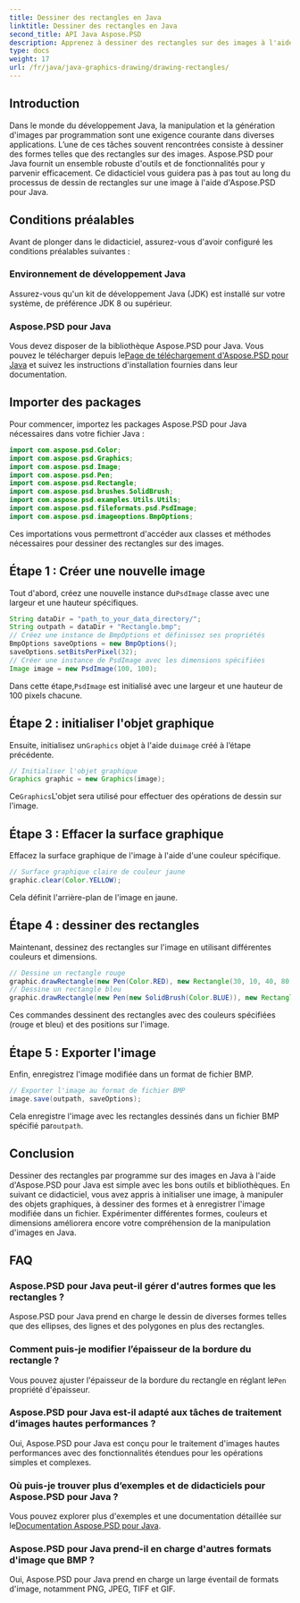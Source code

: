 ```yaml
---
title: Dessiner des rectangles en Java
linktitle: Dessiner des rectangles en Java
second_title: API Java Aspose.PSD
description: Apprenez à dessiner des rectangles sur des images à l'aide d'Aspose.PSD pour Java. Ce didacticiel guide les développeurs Java étape par étape. Parfait pour les tâches de manipulation d'images.
type: docs
weight: 17
url: /fr/java/java-graphics-drawing/drawing-rectangles/
---
```

## Introduction
Dans le monde du développement Java, la manipulation et la génération d'images par programmation sont une exigence courante dans diverses applications. L’une de ces tâches souvent rencontrées consiste à dessiner des formes telles que des rectangles sur des images. Aspose.PSD pour Java fournit un ensemble robuste d'outils et de fonctionnalités pour y parvenir efficacement. Ce didacticiel vous guidera pas à pas tout au long du processus de dessin de rectangles sur une image à l'aide d'Aspose.PSD pour Java.
## Conditions préalables
Avant de plonger dans le didacticiel, assurez-vous d'avoir configuré les conditions préalables suivantes :
### Environnement de développement Java
Assurez-vous qu'un kit de développement Java (JDK) est installé sur votre système, de préférence JDK 8 ou supérieur.
### Aspose.PSD pour Java
 Vous devez disposer de la bibliothèque Aspose.PSD pour Java. Vous pouvez le télécharger depuis le[Page de téléchargement d'Aspose.PSD pour Java](https://releases.aspose.com/psd/java/) et suivez les instructions d'installation fournies dans leur documentation.
## Importer des packages
Pour commencer, importez les packages Aspose.PSD pour Java nécessaires dans votre fichier Java :
```java
import com.aspose.psd.Color;
import com.aspose.psd.Graphics;
import com.aspose.psd.Image;
import com.aspose.psd.Pen;
import com.aspose.psd.Rectangle;
import com.aspose.psd.brushes.SolidBrush;
import com.aspose.psd.examples.Utils.Utils;
import com.aspose.psd.fileformats.psd.PsdImage;
import com.aspose.psd.imageoptions.BmpOptions;
```
Ces importations vous permettront d'accéder aux classes et méthodes nécessaires pour dessiner des rectangles sur des images.
## Étape 1 : Créer une nouvelle image
 Tout d'abord, créez une nouvelle instance du`PsdImage` classe avec une largeur et une hauteur spécifiques.
```java
String dataDir = "path_to_your_data_directory/";
String outpath = dataDir + "Rectangle.bmp";
// Créez une instance de BmpOptions et définissez ses propriétés
BmpOptions saveOptions = new BmpOptions();
saveOptions.setBitsPerPixel(32);
// Créer une instance de PsdImage avec les dimensions spécifiées
Image image = new PsdImage(100, 100);
```
 Dans cette étape,`PsdImage` est initialisé avec une largeur et une hauteur de 100 pixels chacune.
## Étape 2 : initialiser l'objet graphique
 Ensuite, initialisez un`Graphics` objet à l'aide du`image` créé à l’étape précédente.
```java
// Initialiser l'objet graphique
Graphics graphic = new Graphics(image);
```
 Ce`Graphics`L'objet sera utilisé pour effectuer des opérations de dessin sur l'image.
## Étape 3 : Effacer la surface graphique
Effacez la surface graphique de l'image à l'aide d'une couleur spécifique.
```java
// Surface graphique claire de couleur jaune
graphic.clear(Color.YELLOW);
```
Cela définit l'arrière-plan de l'image en jaune.
## Étape 4 : dessiner des rectangles
Maintenant, dessinez des rectangles sur l'image en utilisant différentes couleurs et dimensions.
```java
// Dessine un rectangle rouge
graphic.drawRectangle(new Pen(Color.RED), new Rectangle(30, 10, 40, 80));
// Dessine un rectangle bleu
graphic.drawRectangle(new Pen(new SolidBrush(Color.BLUE)), new Rectangle(10, 30, 80, 40));
```
Ces commandes dessinent des rectangles avec des couleurs spécifiées (rouge et bleu) et des positions sur l'image.
## Étape 5 : Exporter l'image
Enfin, enregistrez l'image modifiée dans un format de fichier BMP.
```java
// Exporter l'image au format de fichier BMP
image.save(outpath, saveOptions);
```
 Cela enregistre l'image avec les rectangles dessinés dans un fichier BMP spécifié par`outpath`.

## Conclusion
Dessiner des rectangles par programme sur des images en Java à l'aide d'Aspose.PSD pour Java est simple avec les bons outils et bibliothèques. En suivant ce didacticiel, vous avez appris à initialiser une image, à manipuler des objets graphiques, à dessiner des formes et à enregistrer l'image modifiée dans un fichier. Expérimenter différentes formes, couleurs et dimensions améliorera encore votre compréhension de la manipulation d'images en Java.
## FAQ
### Aspose.PSD pour Java peut-il gérer d'autres formes que les rectangles ?
Aspose.PSD pour Java prend en charge le dessin de diverses formes telles que des ellipses, des lignes et des polygones en plus des rectangles.
### Comment puis-je modifier l’épaisseur de la bordure du rectangle ?
 Vous pouvez ajuster l'épaisseur de la bordure du rectangle en réglant le`Pen` propriété d'épaisseur.
### Aspose.PSD pour Java est-il adapté aux tâches de traitement d’images hautes performances ?
Oui, Aspose.PSD pour Java est conçu pour le traitement d'images hautes performances avec des fonctionnalités étendues pour les opérations simples et complexes.
### Où puis-je trouver plus d’exemples et de didacticiels pour Aspose.PSD pour Java ?
 Vous pouvez explorer plus d'exemples et une documentation détaillée sur le[Documentation Aspose.PSD pour Java](https://reference.aspose.com/psd/java/).
### Aspose.PSD pour Java prend-il en charge d'autres formats d'image que BMP ?
Oui, Aspose.PSD pour Java prend en charge un large éventail de formats d'image, notamment PNG, JPEG, TIFF et GIF.